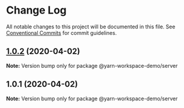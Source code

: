 # Change Log

All notable changes to this project will be documented in this file.
See [Conventional Commits](https://conventionalcommits.org) for commit guidelines.

## [1.0.2](https://github.com/dearamerican/yarn-workspaces-demo/compare/v1.0.1...v1.0.2) (2020-04-02)

**Note:** Version bump only for package @yarn-workspace-demo/server





## 1.0.1 (2020-04-02)

**Note:** Version bump only for package @yarn-workspace-demo/server
